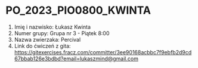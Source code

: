 # PO_2023_PIO0800_KWINTA

1. Imię i nazwisko: Łukasz Kwinta
2. Numer grupy: Grupa nr 3 - Piątek 8:00
3. Nazwa zwierzaka: Percival
4. Link do ćwiczeń z gita: https://gitexercises.fracz.com/committer/3ee90168acbbc7f9ebfb2d9cd67bbab126e3bdbd?email=lukaszmind@gmail.com
